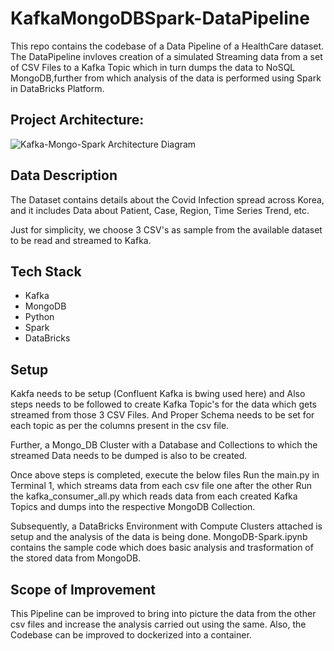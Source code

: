 # KafkaMongoDBSpark-DataPipeline

This repo contains the codebase of a Data Pipeline of a HealthCare dataset. The DataPipeline invloves creation of a simulated Streaming data from a set of CSV Files to a Kafka Topic which in turn dumps the data to NoSQL MongoDB,further from which analysis of the data is performed using Spark in DataBricks Platform. 



## Project Architecture:

![Kafka-Mongo-Spark Architecture Diagram](https://github.com/adithyang64/KafkaMongoDBSpark-DataPipeline/assets/67658457/a5125bb8-12bb-4292-8997-1c43131dfc51)


## Data Description

The Dataset contains details about the Covid Infection spread across Korea, and it includes Data about Patient, Case, Region, Time Series Trend, etc.

Just for simplicity, we choose 3 CSV's as sample from the available dataset to be read and streamed to Kafka.

## Tech Stack
- Kafka
- MongoDB
- Python
- Spark
- DataBricks

## Setup 
Kakfa needs to be setup (Confluent Kafka is bwing used here) 
and Also steps needs to be followed to create Kafka Topic's for the data which gets streamed from those 3 CSV Files. And Proper Schema needs to be set for each topic as per the columns present in the csv file. 

Further, a Mongo_DB Cluster with a Database and Collections to which the streamed Data needs to be dumped is also to be created.

Once above steps is completed, execute the below files
Run the main.py in Terminal 1, which streams data from each csv file one after the other
Run the kafka_consumer_all.py which reads data from each created Kafka Topics and dumps into the respective MongoDB Collection.

Subsequently, a DataBricks Environment with Compute Clusters attached is setup and the analysis of the data is being done. MongoDB-Spark.ipynb contains the sample code which does basic analysis and trasformation of the stored data from MongoDB. 


## Scope of Improvement
This Pipeline can be improved to bring into picture the data from the other csv files and increase the analysis carried out using the same.
Also, the Codebase can be improved to dockerized into a container. 
